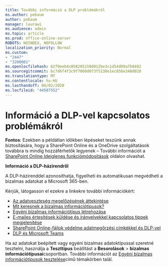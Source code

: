 ```yaml
---
title: További információ a DLP problémákról
ms.author: pebaum
author: pebaum
manager: laurawi
ms.audience: admin
ms.topic: article
ms.prod: office-online-server
ROBOTS: NOINDEX, NOFOLLOW
localization_priority: Normal
ms.custom:
- "2447"
- "3200001"
ms.openlocfilehash: 62f0eeb4c058285158d012be3c1d54d09a7b8482
ms.sourcegitcommit: bc7d6f4f3c9f7060d073f5130e1ec856e248d020
ms.translationtype: MT
ms.contentlocale: hu-HU
ms.lasthandoff: 06/02/2020
ms.locfileid: "44507552"
---
```

# <a name="information-about-dlp-issues"></a>Információ a DLP-vel kapcsolatos problémákról

**Fontos**: Ezekben a példátlan időkben lépéseket teszünk annak biztosítására, hogy a SharePoint Online és a OneDrive szolgáltatások továbbra is mindig hozzáférhetők legyenek – További információt a [SharePoint Online Ideiglenes funkciómódosítások](https://aka.ms/ODSPAdjustments) oldalon olvashat.

**Információ a DLP-házirendről**

A DLP-házirenddel azonosíthatja, figyelheti és automatikusan megvédheti a bizalmas adatokat a Microsoft 365-ben.

Kérjük, látogasson el ezekre a linkekre további információkért:

- [Az adatveszteség megelőzésének áttekintése](https://docs.microsoft.com/microsoft-365/compliance/data-loss-prevention-policies)
- [Mit keresnek a bizalmas információtípusok?](https://docs.microsoft.com/microsoft-365/compliance/sensitive-information-type-entity-definitions)
- [Egyéni bizalmas információtípus létrehozása](https://docs.microsoft.com/microsoft-365/compliance/create-a-custom-sensitive-information-type)
- [E-mailes értesítések küldése és irányelvekkel kapcsolatos tippek megjelenítése](https://docs.microsoft.com/microsoft-365/compliance/use-notifications-and-policy-tips)
- [SharePoint Online-fájlok védelme adatmegőrzési címkékkel és DLP-vel](https://docs.microsoft.com/microsoft-365/compliance/protect-sharepoint-online-files-with-office-365-labels-and-dlp)
- [DLP és Microsoft Teams](https://docs.microsoft.com/microsoft-365/compliance/dlp-microsoft-teams)

Ha az adatokat beépített vagy egyéni bizalmas adatoktípussal szeretné tesztelni, használja a **Teszttípus** beállítást a **Besorolások**  >  **bizalmas információtípusai**csoportban. További információt az [Egyéni bizalmas információtípusok tesztelése](https://docs.microsoft.com/microsoft-365/compliance/create-a-custom-sensitive-information-type#create-custom-sensitive-information-types-in-the-security--compliance-center)című témakörben talál.